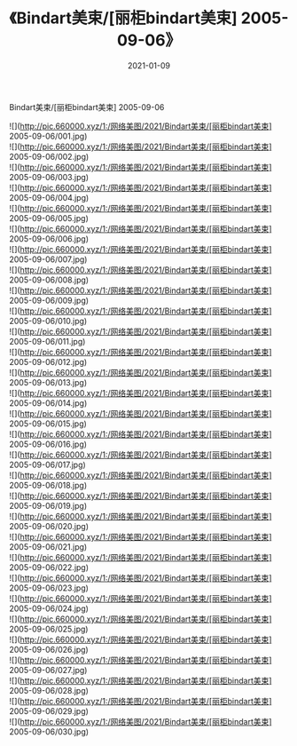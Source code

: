 ﻿---
layout: post
title:  《Bindart美束/[丽柜bindart美束] 2005-09-06》
date:   2021-01-09
img: http://pic.660000.xyz/1:/网络美图/2021/Bindart美束/[丽柜bindart美束] 2005-09-06/000.jpg
categories: [美女, 清纯, 唯美]
---

Bindart美束/[丽柜bindart美束] 2005-09-06

 ![](http://pic.660000.xyz/1:/网络美图/2021/Bindart美束/[丽柜bindart美束] 2005-09-06/001.jpg) <br>![](http://pic.660000.xyz/1:/网络美图/2021/Bindart美束/[丽柜bindart美束] 2005-09-06/002.jpg) <br>![](http://pic.660000.xyz/1:/网络美图/2021/Bindart美束/[丽柜bindart美束] 2005-09-06/003.jpg) <br>![](http://pic.660000.xyz/1:/网络美图/2021/Bindart美束/[丽柜bindart美束] 2005-09-06/004.jpg) <br>![](http://pic.660000.xyz/1:/网络美图/2021/Bindart美束/[丽柜bindart美束] 2005-09-06/005.jpg) <br>![](http://pic.660000.xyz/1:/网络美图/2021/Bindart美束/[丽柜bindart美束] 2005-09-06/006.jpg) <br>![](http://pic.660000.xyz/1:/网络美图/2021/Bindart美束/[丽柜bindart美束] 2005-09-06/007.jpg) <br>![](http://pic.660000.xyz/1:/网络美图/2021/Bindart美束/[丽柜bindart美束] 2005-09-06/008.jpg) <br>![](http://pic.660000.xyz/1:/网络美图/2021/Bindart美束/[丽柜bindart美束] 2005-09-06/009.jpg) <br>![](http://pic.660000.xyz/1:/网络美图/2021/Bindart美束/[丽柜bindart美束] 2005-09-06/010.jpg) <br>![](http://pic.660000.xyz/1:/网络美图/2021/Bindart美束/[丽柜bindart美束] 2005-09-06/011.jpg) <br>![](http://pic.660000.xyz/1:/网络美图/2021/Bindart美束/[丽柜bindart美束] 2005-09-06/012.jpg) <br>![](http://pic.660000.xyz/1:/网络美图/2021/Bindart美束/[丽柜bindart美束] 2005-09-06/013.jpg) <br>![](http://pic.660000.xyz/1:/网络美图/2021/Bindart美束/[丽柜bindart美束] 2005-09-06/014.jpg) <br>![](http://pic.660000.xyz/1:/网络美图/2021/Bindart美束/[丽柜bindart美束] 2005-09-06/015.jpg) <br>![](http://pic.660000.xyz/1:/网络美图/2021/Bindart美束/[丽柜bindart美束] 2005-09-06/016.jpg) <br>![](http://pic.660000.xyz/1:/网络美图/2021/Bindart美束/[丽柜bindart美束] 2005-09-06/017.jpg) <br>![](http://pic.660000.xyz/1:/网络美图/2021/Bindart美束/[丽柜bindart美束] 2005-09-06/018.jpg) <br>![](http://pic.660000.xyz/1:/网络美图/2021/Bindart美束/[丽柜bindart美束] 2005-09-06/019.jpg) <br>![](http://pic.660000.xyz/1:/网络美图/2021/Bindart美束/[丽柜bindart美束] 2005-09-06/020.jpg) <br>![](http://pic.660000.xyz/1:/网络美图/2021/Bindart美束/[丽柜bindart美束] 2005-09-06/021.jpg) <br>![](http://pic.660000.xyz/1:/网络美图/2021/Bindart美束/[丽柜bindart美束] 2005-09-06/022.jpg) <br>![](http://pic.660000.xyz/1:/网络美图/2021/Bindart美束/[丽柜bindart美束] 2005-09-06/023.jpg) <br>![](http://pic.660000.xyz/1:/网络美图/2021/Bindart美束/[丽柜bindart美束] 2005-09-06/024.jpg) <br>![](http://pic.660000.xyz/1:/网络美图/2021/Bindart美束/[丽柜bindart美束] 2005-09-06/025.jpg) <br>![](http://pic.660000.xyz/1:/网络美图/2021/Bindart美束/[丽柜bindart美束] 2005-09-06/026.jpg) <br>![](http://pic.660000.xyz/1:/网络美图/2021/Bindart美束/[丽柜bindart美束] 2005-09-06/027.jpg) <br>![](http://pic.660000.xyz/1:/网络美图/2021/Bindart美束/[丽柜bindart美束] 2005-09-06/028.jpg) <br>![](http://pic.660000.xyz/1:/网络美图/2021/Bindart美束/[丽柜bindart美束] 2005-09-06/029.jpg) <br>![](http://pic.660000.xyz/1:/网络美图/2021/Bindart美束/[丽柜bindart美束] 2005-09-06/030.jpg) <br>